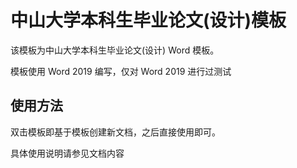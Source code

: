 # 中山大学本科生毕业论文(设计)模板

该模板为中山大学本科生毕业论文(设计) Word 模板。

模板使用 Word 2019 编写，仅对 Word 2019 进行过测试

## 使用方法

双击模板即基于模板创建新文档，之后直接使用即可。

具体使用说明请参见文档内容
